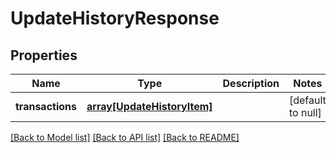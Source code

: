 # UpdateHistoryResponse

## Properties
Name | Type | Description | Notes
------------ | ------------- | ------------- | -------------
**transactions** | [**array[UpdateHistoryItem]**](UpdateHistoryItem.md) |  | [default to null]

[[Back to Model list]](../README.md#documentation-for-models) [[Back to API list]](../README.md#documentation-for-api-endpoints) [[Back to README]](../README.md)


